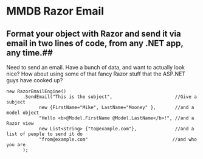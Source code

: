 # MMDB Razor Email #

## Format your object with Razor and send it via email in two lines of code, from any .NET app, any time.##

Need to send an email. Have a bunch of data, and want to actually look nice?  How about using some of that fancy Razor stuff that the ASP.NET guys have cooked up?


    new RazorEmailEngine()
          .SendEmail("This is the subject",                       //Give a subject
                new {FirstName="Mike", LastName="Mooney" },       //and a model object
                "Hello <b>@Model.FirstName @Model.LastName</b>!", //and a Razor view
                new List<string> {"to@example.com"},              //and a list of people to send it do
                "from@example.com"                               //and who you are
          );
